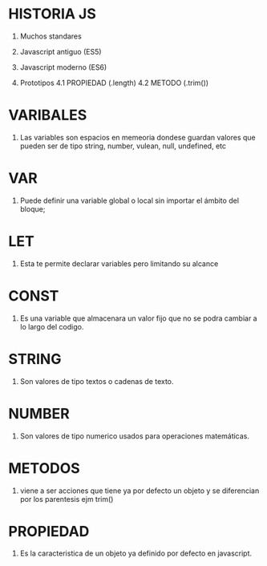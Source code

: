 # HISTORIA JS

1. Muchos standares
2. Javascript antiguo (ES5)
3. Javascript moderno (ES6)

4. Prototipos
   4.1 PROPIEDAD (.length)
   4.2 METODO (.trim())

# VARIBALES

1. Las variables son espacios en memeoria dondese guardan valores que pueden ser
   de tipo string, number, vulean, null, undefined, etc

# VAR

1. Puede definir una variable global o local sin importar el ámbito del bloque;

# LET

1. Esta te permite declarar variables pero limitando su alcance

# CONST

1. Es una variable que almacenara un valor fijo que no se podra cambiar a lo largo del codigo.

# STRING

1. Son valores de tipo textos o cadenas de texto.

# NUMBER

1. Son valores de tipo numerico usados para operaciones matemáticas.

# METODOS

1. viene a ser acciones que tiene ya por defecto un objeto y se diferencian por los parentesis ejm trim()

# PROPIEDAD

1. Es la caracteristica de un objeto ya definido por defecto en javascript.

